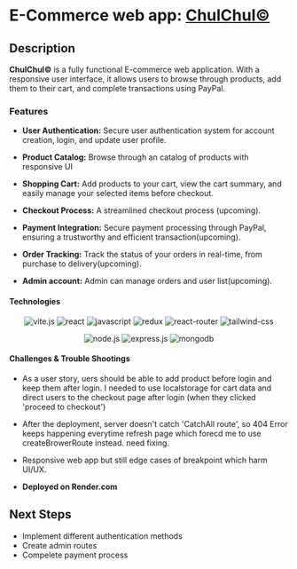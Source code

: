 # E-Commerce web app: [ChulChul&copy;](https://chulchul.onrender.com/#/)

## Description

**ChulChul&copy;** is a fully functional E-commerce web application. With a responsive user interface, it allows users to browse through products, add them to their cart, and complete transactions using PayPal.

### Features

- **User Authentication:** Secure user authentication system for account creation, login, and update user profile.

- **Product Catalog:** Browse through an catalog of products with responsive UI

- **Shopping Cart:** Add products to your cart, view the cart summary, and easily manage your selected items before checkout.

- **Checkout Process:** A streamlined checkout process (upcoming).

- **Payment Integration:** Secure payment processing through PayPal, ensuring a trustworthy and efficient transaction(upcoming).

- **Order Tracking:** Track the status of your orders in real-time, from purchase to delivery(upcoming).

- **Admin account:** Admin can manage orders and user list(upcoming).


#### Technologies

<p align="center">
  <img src="https://img.shields.io/badge/vite-%23646CFF.svg?style=for-the-badge&logo=vite&logoColor=white" alt="vite.js">
  <img src="https://img.shields.io/badge/react-%2320232a.svg?style=for-the-badge&logo=react&logoColor=%2361DAFB" alt="react">
  <img src="	https://img.shields.io/badge/JavaScript-F7DF1E?style=for-the-badge&logo=javascript&logoColor=black" alt="javascript">
  <img src="https://img.shields.io/badge/Redux-593D88?style=for-the-badge&logo=redux&logoColor=white" alt="redux">
  <img src="https://img.shields.io/badge/React_Router-CA4245?style=for-the-badge&logo=react-router&logoColor=white" alt="react-router">
  <img src="https://img.shields.io/badge/Tailwind_CSS-38B2AC?style=for-the-badge&logo=tailwind-css&logoColor=white" alt="tailwind-css">
  
</p>
<p align="center">
  <img src="https://img.shields.io/badge/node.js-6DA55F?style=for-the-badge&logo=node.js&logoColor=white" alt="node.js">
  <img src="https://img.shields.io/badge/express.js-%23404d59.svg?style=for-the-badge&logo=express&logoColor=%2361DAFB" alt="express.js">
  <img src="https://img.shields.io/badge/MongoDB-%234ea94b.svg?style=for-the-badge&logo=mongodb&logoColor=white" alt="mongodb">
</p>



#### Challenges & Trouble Shootings

- As a user story, uers should be able to add product before login and keep them after login. I needed to use localstorage for cart data and direct users to the checkout page after login (when they clicked 'proceed to checkout')
- After the deployment, server doesn't catch 'CatchAll route', so 404 Error keeps happening everytime refresh page which forecd me to use createBrowerRoute instead. need fixing.
- Responsive web app but still edge cases of breakpoint which harm UI/UX.



- **Deployed on Render.com**


## Next Steps
- Implement different authentication methods
- Create admin routes
- Compelete payment process